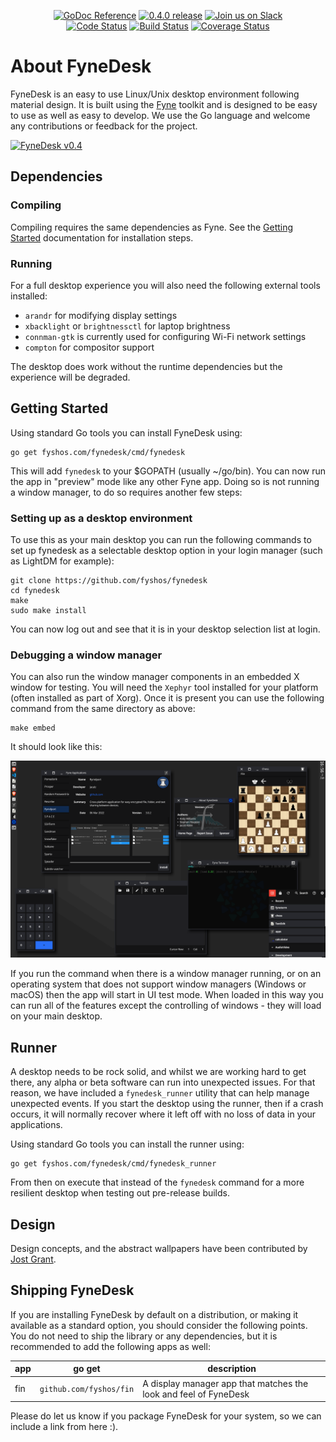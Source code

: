 <p align="center">
  <a href="https://godoc.org/fyshos.com/fynedesk" title="GoDoc Reference" rel="nofollow"><img src="https://img.shields.io/badge/go-documentation-blue.svg?style=flat" alt="GoDoc Reference"></a>
  <a href="https://github.com/fyshos/fynedesk/releases/tag/v0.4.0" title="0.4.0 Release" rel="nofollow"><img src="https://img.shields.io/badge/version-0.4.0-blue.svg?style=flat" alt="0.4.0 release"></a>
  <a href='http://gophers.slack.com/messages/fynedesk'><img src='https://img.shields.io/badge/join-us%20on%20slack-gray.svg?longCache=true&logo=slack&colorB=blue' alt='Join us on Slack' /></a>

  <br />
  <a href="https://goreportcard.com/report/fyshos.com/fynedesk"><img src="https://goreportcard.com/badge/fyshos.com/fynedesk" alt="Code Status" /></a>
  <a href="https://github.com/fyshos/fynedesk/actions"><img src="https://github.com/fyshos/fynedesk/workflows/Platform%20Tests/badge.svg" alt="Build Status" /></a>
  <a href='https://coveralls.io/github/fyshos/fynedesk?branch=develop'><img src='https://coveralls.io/repos/github/fyshos/fynedesk/badge.svg?branch=develop' alt='Coverage Status' /></a>
</p>

# About FyneDesk

FyneDesk is an easy to use Linux/Unix desktop environment following material design.
It is built using the [Fyne](https://fyne.io) toolkit and is designed to be
easy to use as well as easy to develop. We use the Go language and welcome
any contributions or feedback for the project.

[![FyneDesk v0.4](https://img.youtube.com/vi/82Wu5k0xZOI/0.jpg)](https://www.youtube.com/watch?v=82Wu5k0xZOI)

## Dependencies

### Compiling

Compiling requires the same dependencies as Fyne. See the [Getting Started](https://developer.fyne.io/started/) documentation for installation steps.

### Running

For a full desktop experience you will also need the following external tools installed:

- `arandr` for modifying display settings
- `xbacklight` or `brightnessctl` for laptop brightness
- `connman-gtk` is currently used for configuring Wi-Fi network settings
- `compton` for compositor support

The desktop does work without the runtime dependencies but the experience will be degraded.

## Getting Started

Using standard Go tools you can install FyneDesk using:
```
go get fyshos.com/fynedesk/cmd/fynedesk
```

This will add `fynedesk` to your $GOPATH (usually ~/go/bin).
You can now run the app in "preview" mode like any other Fyne app.
Doing so is not running a window manager, to do so requires another few steps:

### Setting up as a desktop environment

To use this as your main desktop you can run the following commands to set up
fynedesk as a selectable desktop option in your login manager (such as LightDM for example):

```
git clone https://github.com/fyshos/fynedesk
cd fynedesk
make
sudo make install
```

You can now log out and see that it is in your desktop selection list at login.

### Debugging a window manager

You can also run the window manager components in an embedded X window for testing.
You will need the `Xephyr` tool installed for your platform (often installed as part of Xorg).
Once it is present you can use the following command from the same directory as above:

    make embed

It should look like this:

<p align="center" markdown="1">
  <img src="desktop-dark-current.png" alt="Fyne Desktop - Dark" />
</p>

If you run the command when there is a window manager running, or on
an operating system that does not support window managers (Windows or
macOS) then the app will start in UI test mode.
When loaded in this way you can run all of the features except the
controlling of windows - they will load on your main desktop.

## Runner

A desktop needs to be rock solid, and whilst we are working hard to get there,
any alpha or beta software can run into unexpected issues. 
For that reason, we have included a `fynedesk_runner` utility that can help
manage unexpected events. If you start the desktop using the runner, then
if a crash occurs, it will normally recover where it left off with no loss
of data in your applications.

Using standard Go tools you can install the runner using:

    go get fyshos.com/fynedesk/cmd/fynedesk_runner

From then on execute that instead of the `fynedesk` command for a more 
resilient desktop when testing out pre-release builds.

## Design

Design concepts, and the abstract wallpapers have been contributed by [Jost Grant](https://github.com/jostgrant).

## Shipping FyneDesk

If you are installing FyneDesk by default on a distribution, or making it available as a standard option, you should consider the following points.
You do not need to ship the library or any dependencies, but it is recommended to add the following apps as well:

| app | go get | description |
| --- | ------ | ----------- |
| fin | `github.com/fyshos/fin` | A display manager app that matches the look and feel of FyneDesk |

Please do let us know if you package FyneDesk for your system, so we can include a link from here :).
